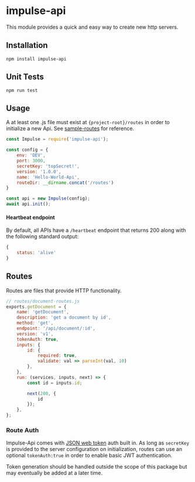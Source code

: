 # impulse-api
This module provides a quick and easy way to create new http servers.

## Installation
```npm install impulse-api```

## Unit Tests
```npm run test```

## Usage
A at least one .js file must exist at `{project-root}/routes` in order to initialize a new Api. See [sample-routes](https://github.com/dan-lampman/impulse-api/tree/master/sample-routes) for reference.

```js
const Impulse = require('impulse-api');

const config = {
    env: 'DEV',
    port: 3000,
    secretKey: 'topSecret!',
    version: '1.0.0',
    name: 'Hello-World-Api',
    routeDir: __dirname.concat('/routes')
}

const api = new Impulse(config);
await api.init();
```
#### Heartbeat endpoint
By default, all APIs have a `/heartbeat` endpoint that returns 200 along with the following standard output:
```js
{
	status: 'alive'
}

```
## Routes
Routes are files that provide HTTP functionality.

```js
// routes/document-routes.js
exports.getDocument = {
    name: 'getDocument',
    description: 'get a document by id',
    method: 'get',
    endpoint: '/api/document/:id',
    version: 'v1',
    tokenAuth: true,
    inputs: {
        id: {
            required: true,
            validate: val => parseInt(val, 10)
        },
    },
    run: (services, inputs, next) => {
        const id = inputs.id;

        next(200, {
            id
        });
    },
};
```
### Route Auth
Impulse-Api comes with [JSON web token](https://www.npmjs.com/package/jsonwebtoken) auth built in. As long as `secretKey` is provided to the server configuration on initialization, routes can use an optional `tokenAuth:true` in order to enable basic JWT authentication.

Token generation should be handled outside the scope of this package but may eventually be added at a later time.

